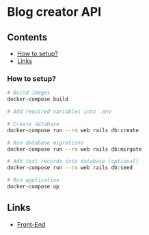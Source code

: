 # Blog creator API

## Contents
- [How to setup?](#how-to-setup)
- [Links](#links)

### How to setup?

```bash
# Build images
docker-compose build

# Add required variables into .env

# Create database
docker-compose run --rm web rails db:create

# Run database migrations
docker-compose run --rm web rails db:mirgate

# Add test records into database (optional)
docker-compose run --rm web rails db:seed

# Run application
docker-compose up

```

## Links

- [Front-End](https://github.com/v-lavs/blog-creator)
